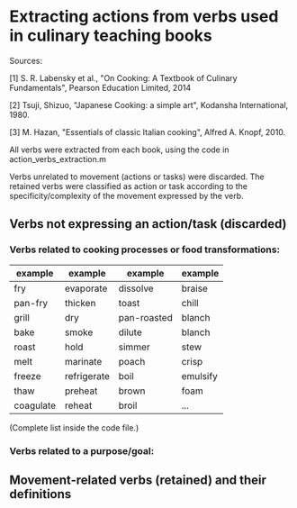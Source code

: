 # Extracting actions from verbs used in culinary teaching books

Sources:

[1] S. R. Labensky et al., "On Cooking: A Textbook of Culinary Fundamentals", Pearson Education Limited, 2014

[2] Tsuji, Shizuo, "Japanese Cooking: a simple art", Kodansha International, 1980.

[3] M. Hazan, "Essentials of classic Italian cooking", Alfred A. Knopf, 2010.


All verbs were extracted from each book, using the code in action_verbs_extraction.m

Verbs unrelated to movement (actions or tasks) were discarded. The retained verbs were classified as action or task according to the specificity/complexity of the movement expressed by the verb.


## Verbs not expressing an action/task (discarded)

### Verbs related to cooking processes or food transformations:

| example         | example           | example           | example  |
| --- | --- | --- | --- |
| fry             | evaporate         | dissolve          | braise   |
| pan-fry         | thicken           | toast             | chill    |
| grill           | dry               | pan-roasted       | blanch   |
| bake            | smoke             | dilute            | blanch   |
| roast           | hold              | simmer            | stew     | 
| melt            | marinate          | poach             | crisp    |
| freeze          | refrigerate       | boil              | emulsify |
| thaw            | preheat           | brown             | foam     |
| coagulate       | reheat            | broil             | ...      |

(Complete list inside the code file.)

### Verbs related to a purpose/goal:


### 


## Movement-related verbs (retained) and their definitions




